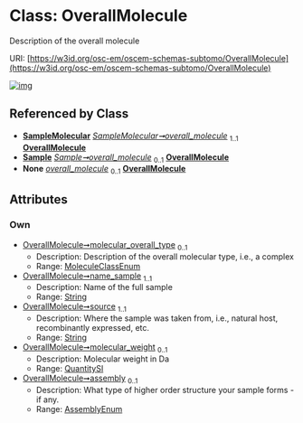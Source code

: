 
# Class: OverallMolecule

Description of the overall molecule

URI: [https://w3id.org/osc-em/oscem-schemas-subtomo/OverallMolecule](https://w3id.org/osc-em/oscem-schemas-subtomo/OverallMolecule)


[![img](https://yuml.me/diagram/nofunky;dir:TB/class/[SampleMolecular],[Sample],[QuantitySI],[QuantitySI]<molecular_weight%200..1-++[OverallMolecule&#124;molecular_overall_type:MoleculeClassEnum%20%3F;name_sample:string;source:string;assembly:AssemblyEnum%20%3F],[SampleMolecular]++-%20overall_molecule%201..1>[OverallMolecule],[Sample]++-%20overall_molecule%200..1>[OverallMolecule],[Sample]++-%20overall_molecule(i)%200..1>[OverallMolecule])](https://yuml.me/diagram/nofunky;dir:TB/class/[SampleMolecular],[Sample],[QuantitySI],[QuantitySI]<molecular_weight%200..1-++[OverallMolecule&#124;molecular_overall_type:MoleculeClassEnum%20%3F;name_sample:string;source:string;assembly:AssemblyEnum%20%3F],[SampleMolecular]++-%20overall_molecule%201..1>[OverallMolecule],[Sample]++-%20overall_molecule%200..1>[OverallMolecule],[Sample]++-%20overall_molecule(i)%200..1>[OverallMolecule])

## Referenced by Class

 *  **[SampleMolecular](SampleMolecular.md)** *[SampleMolecular➞overall_molecule](SampleMolecular_overall_molecule.md)*  <sub>1..1</sub>  **[OverallMolecule](OverallMolecule.md)**
 *  **[Sample](Sample.md)** *[Sample➞overall_molecule](Sample_overall_molecule.md)*  <sub>0..1</sub>  **[OverallMolecule](OverallMolecule.md)**
 *  **None** *[overall_molecule](overall_molecule.md)*  <sub>0..1</sub>  **[OverallMolecule](OverallMolecule.md)**

## Attributes


### Own

 * [OverallMolecule➞molecular_overall_type](OverallMolecule_molecular_overall_type.md)  <sub>0..1</sub>
     * Description: Description of the overall molecular type, i.e., a complex
     * Range: [MoleculeClassEnum](MoleculeClassEnum.md)
 * [OverallMolecule➞name_sample](OverallMolecule_name_sample.md)  <sub>1..1</sub>
     * Description: Name of the full sample
     * Range: [String](types/String.md)
 * [OverallMolecule➞source](OverallMolecule_source.md)  <sub>1..1</sub>
     * Description: Where the sample was taken from, i.e., natural host, recombinantly expressed, etc.
     * Range: [String](types/String.md)
 * [OverallMolecule➞molecular_weight](OverallMolecule_molecular_weight.md)  <sub>0..1</sub>
     * Description: Molecular weight in Da
     * Range: [QuantitySI](QuantitySI.md)
 * [OverallMolecule➞assembly](OverallMolecule_assembly.md)  <sub>0..1</sub>
     * Description: What type of higher order structure your sample forms - if any.
     * Range: [AssemblyEnum](AssemblyEnum.md)
